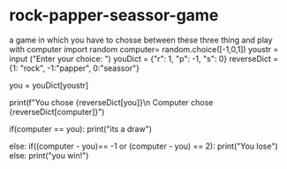 # rock-papper-seassor-game
a game in which you have to chosse between these three thing and play with computer
import random
computer= random.choice([-1,0,1])
youstr = input ("Enter your choice: ")
youDict = {"r": 1, "p": -1, "s": 0}
reverseDict = {1: "rock", -1:"papper", 0:"seassor"}

you = youDict[youstr]

print(f"You chose {reverseDict[you]}\n Computer chose {reverseDict[computer]}")

if(computer == you):
    print("its a draw")

else:
    if((computer - you)== -1 or (computer - you) == 2):
        print("You lose")
    else:
        print("you win!")
